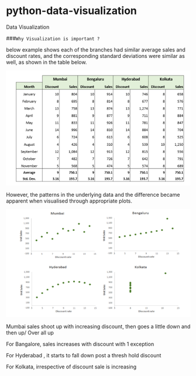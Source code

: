# python-data-visualization
Data Visualization

###`Why Visualization is important ?`

below example shows each of the branches had similar average sales and discount rates, 
and the corresponding standard deviations were similar as well, as shown
in the table below.

![data_set_with_stats](data+stats.png)

However, the patterns in the underlying data and the difference became apparent when visualised through appropriate plots.


![data_set_with_stats](plots.png)

Mumbai sales shoot up with increasing discount, then goes a little down and then up/
Over all up

For Bangalore, sales increases with discount with 1 exception

For Hyderabad , it starts to fall down post a thresh hold discount

For Kolkata, irrespective of discount sale is increasing

